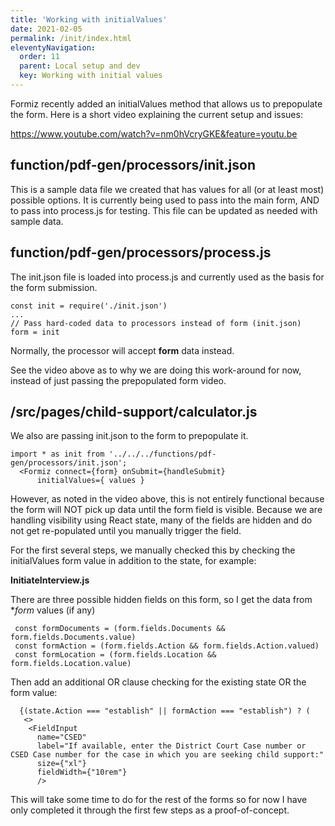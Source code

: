 ```yaml
---
title: 'Working with initialValues' 
date: 2021-02-05 
permalink: /init/index.html
eleventyNavigation:
  order: 11
  parent: Local setup and dev
  key: Working with initial values 
---
```


Formiz recently added an initialValues method that allows us to prepopulate the form. Here is a short video explaining the current setup and issues: 

https://www.youtube.com/watch?v=nm0hVcryGKE&feature=youtu.be

## function/pdf-gen/processors/init.json

This is a sample data file we created that has values for all (or at least most) possible options. It is currently being used to pass into the main form, AND to pass into process.js for testing. This file can be updated as needed with sample data. 

## function/pdf-gen/processors/process.js

The init.json file is loaded into process.js and currently used as the basis for the form submission.

```
const init = require('./init.json')
...
// Pass hard-coded data to processors instead of form (init.json)
form = init
```

Normally, the processor will accept **form** data instead. 

See the video above as to why we are doing this work-around for now, instead of just passing the prepopulated form video.

## /src/pages/child-support/calculator.js

We also are passing init.json to the form to prepopulate it. 

```
import * as init from '../../../functions/pdf-gen/processors/init.json';
  <Formiz connect={form} onSubmit={handleSubmit}
      initialValues={ values }
```

However, as noted in the video above, this is not entirely functional because the form will NOT pick up data until the form field is visible. Because we are handling visibility using React state, many of the fields are hidden and do not get re-populated until you manually trigger the field. 

For the first several steps, we manually checked this by checking the initialValues form value in addition to the state, for example:

**InitiateInterview.js**

There are three possible hidden fields on this form, so I get the data from **form* values (if any)

```
 const formDocuments = (form.fields.Documents && form.fields.Documents.value)
 const formAction = (form.fields.Action && form.fields.Action.valued)
 const formLocation = (form.fields.Location && form.fields.Location.value)
```
Then add an additional OR clause checking for the existing state OR the form value:

```
  {(state.Action === "establish" || formAction === "establish") ? (
   <>
    <FieldInput
      name="CSED"
      label="If available, enter the District Court Case number or CSED Case number for the case in which you are seeking child support:"
      size={"xl"}
      fieldWidth={"10rem"}
      />
```

This will take some time to do for the rest of the forms so for now I have only completed it through the first few steps as a proof-of-concept.